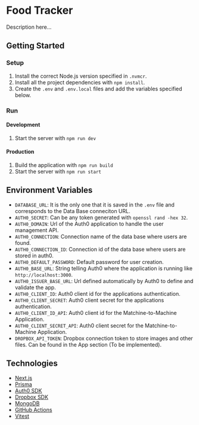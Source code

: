 # Food Tracker

Description here...

## Getting Started

### Setup

1. Install the correct Node.js version specified in `.nvmcr`.
2. Install all the project dependencies with `npm install`.
3. Create the `.env` and `.env.local` files and add the variables specified below.

### Run

#### Development

1. Start the server with `npm run dev`

#### Production

1. Build the application with `npm run build`
2. Start the server with `npm run start`

## Environment Variables

- `DATABASE_URL`: It is the only one that it is saved in the `.env` file and corresponds to the Data Base conneciton URL.
- `AUTH0_SECRET`: Can be any token generated with `openssl rand -hex 32`.
- `AUTH0_DOMAIN`: Url of the Auth0 application to handle the user management API.
- `AUTH0_CONNECTION`: Connection name of the data base where users are found.
- `AUTH0_CONNECTION_ID`: Connection id of the data base where users are stored in auth0.
- `AUTH0_DEFAULT_PASSWORD`: Default password for user creation.
- `AUTH0_BASE_URL`: String telling Auth0 where the application is running like `http://localhost:3000`.
- `AUTH0_ISSUER_BASE_URL`: Url defined automatically by Auth0 to define and validate the app.
- `AUTH0_CLIENT_ID`: Auth0 client id for the applications authentication.
- `AUTH0_CLIENT_SECRET`: Auth0 client secret for the applications authentication.
- `AUTH0_CLIENT_ID_API`: Auth0 client id for the Matchine-to-Machine Application.
- `AUTH0_CLIENT_SECRET_API`: Auth0 client secret for the Matchine-to-Machine Application.
- `DROPBOX_API_TOKEN`: Dropbox connection token to store images and other files. Can be found in the App section (To be implemented).

## Technologies

- [Next.js](https://nextjs.org/)
- [Prisma](https://www.prisma.io/)
- [Auth0 SDK](https://auth0.com/docs/quickstart/webapp/nextjs)
- [Dropbox SDK](https://dropbox.github.io/dropbox-sdk-js/)
- [MongoDB](https://www.mongodb.com/)
- [GitHub Actions](https://github.com/features/actions)
- [Vitest](https://vitest.dev/)
